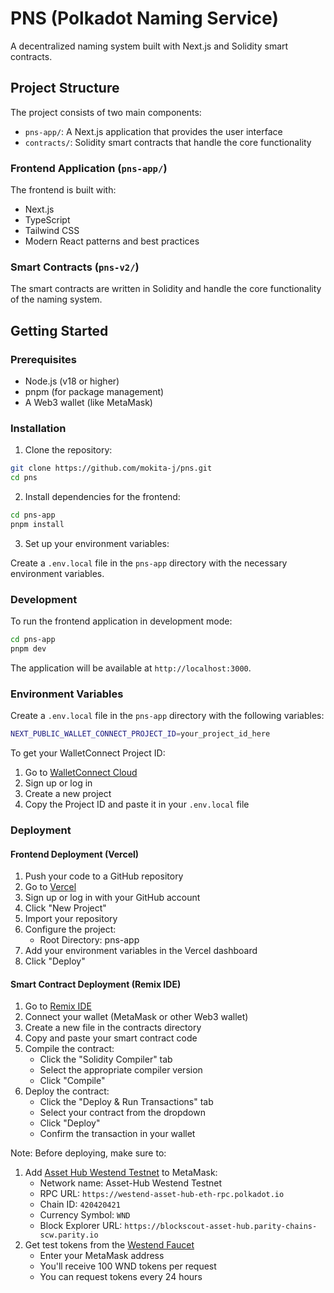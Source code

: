 # PNS (Polkadot Naming Service)

A decentralized naming system built with Next.js and Solidity smart contracts.

## Project Structure

The project consists of two main components:

- `pns-app/`: A Next.js application that provides the user interface
- `contracts/`: Solidity smart contracts that handle the core functionality

### Frontend Application (`pns-app/`)

The frontend is built with:

- Next.js
- TypeScript
- Tailwind CSS
- Modern React patterns and best practices

### Smart Contracts (`pns-v2/`)

The smart contracts are written in Solidity and handle the core functionality of the naming system.

## Getting Started

### Prerequisites

- Node.js (v18 or higher)
- pnpm (for package management)
- A Web3 wallet (like MetaMask)

### Installation

1. Clone the repository:

```bash
git clone https://github.com/mokita-j/pns.git
cd pns
```

2. Install dependencies for the frontend:

```bash
cd pns-app
pnpm install
```

3. Set up your environment variables:

Create a `.env.local` file in the `pns-app` directory with the necessary environment variables.

### Development

To run the frontend application in development mode:

```bash
cd pns-app
pnpm dev
```

The application will be available at `http://localhost:3000`.

### Environment Variables

Create a `.env.local` file in the `pns-app` directory with the following variables:

```bash
NEXT_PUBLIC_WALLET_CONNECT_PROJECT_ID=your_project_id_here
```

To get your WalletConnect Project ID:

1. Go to [WalletConnect Cloud](https://cloud.reown.com/)
2. Sign up or log in
3. Create a new project
4. Copy the Project ID and paste it in your `.env.local` file

### Deployment

#### Frontend Deployment (Vercel)

1. Push your code to a GitHub repository
2. Go to [Vercel](https://vercel.com)
3. Sign up or log in with your GitHub account
4. Click "New Project"
5. Import your repository
6. Configure the project:
   - Root Directory: pns-app
7. Add your environment variables in the Vercel dashboard
8. Click "Deploy"

#### Smart Contract Deployment (Remix IDE)

1. Go to [Remix IDE](https://remix.polkadot.io/)
2. Connect your wallet (MetaMask or other Web3 wallet)
3. Create a new file in the contracts directory
4. Copy and paste your smart contract code
5. Compile the contract:
   - Click the "Solidity Compiler" tab
   - Select the appropriate compiler version
   - Click "Compile"
6. Deploy the contract:
   - Click the "Deploy & Run Transactions" tab
   - Select your contract from the dropdown
   - Click "Deploy"
   - Confirm the transaction in your wallet

Note: Before deploying, make sure to:

1. Add [Asset Hub Westend Testnet](https://contracts.polkadot.io/connect-to-asset-hub) to MetaMask:
   - Network name: Asset-Hub Westend Testnet
   - RPC URL: `https://westend-asset-hub-eth-rpc.polkadot.io`
   - Chain ID: `420420421`
   - Currency Symbol: `WND`
   - Block Explorer URL: `https://blockscout-asset-hub.parity-chains-scw.parity.io`
2. Get test tokens from the [Westend Faucet](https://faucet.polkadot.io/westend?parachain=1000)
   - Enter your MetaMask address
   - You'll receive 100 WND tokens per request
   - You can request tokens every 24 hours
